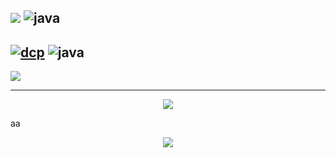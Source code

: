 [![](https://github.com/oleg-cherednik/DailyCodingProblem/blob/master/dcp.jpg)](https://www.dailycodingproblem.com) ![java](https://github.com/oleg-cherednik/DailyCodingProblem/blob/master/java.png)
---
[![dcp](https://github.com/oleg-cherednik/DailyCodingProblem/blob/master/dcp.jpg)](https://www.dailycodingproblem.com)
![java](https://github.com/oleg-cherednik/DailyCodingProblem/blob/master/java.png)
---
![](`https://github.com/oleg-cherednik/DailyCodingProblem/blob/master/java.png`)

---
<p align="center"><a href="https://www.dailycodingproblem.com/"><img src="https://github.com/oleg-cherednik/DailyCodingProblem/blob/master/dcp.jpg"></a></p>
aa
<p align="center"><img src="https://github.com/oleg-cherednik/DailyCodingProblem/blob/master/java.png"></p>
